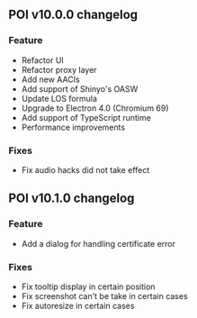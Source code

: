 ## POI v10.0.0 changelog
### Feature
- Refactor UI
- Refactor proxy layer
- Add new AACIs
- Add support of Shinyo's OASW
- Update LOS formula
- Upgrade to Electron 4.0 (Chromium 69)
- Add support of TypeScript runtime
- Performance improvements
### Fixes
- Fix audio hacks did not take effect

## POI v10.1.0 changelog
### Feature
- Add a dialog for handling certificate error
### Fixes
- Fix tooltip display in certain position
- Fix screenshot can't be take in certain cases
- Fix autoresize in certain cases
